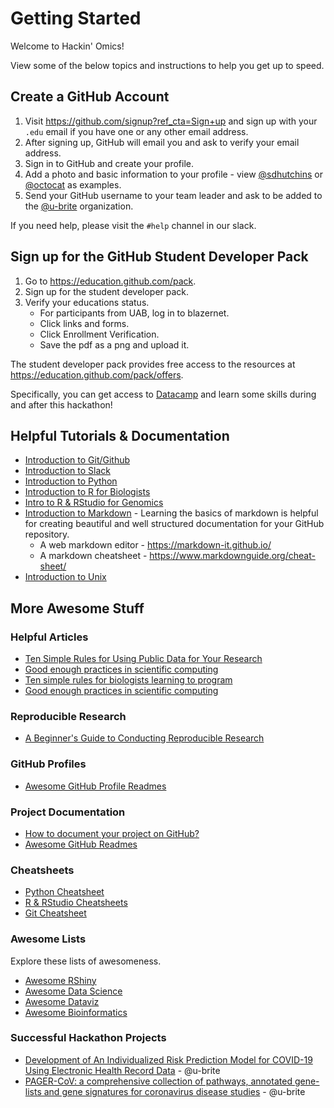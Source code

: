 # Getting Started

Welcome to Hackin' Omics!

View some of the below topics and instructions to help you get up to speed.

## Create a GitHub Account

1. Visit https://github.com/signup?ref_cta=Sign+up and sign up with your `.edu` email if you have one or any other email address.
2. After signing up, GitHub will email you and ask to verify your email address.
3. Sign in to GitHub and create your profile.
4. Add a photo and basic information to your profile - view [@sdhutchins](https://github.com/sdhutchins) or [@octocat](https://github.com/octocat) as examples.
5. Send your GitHub username to your team leader and ask to be added to the [@u-brite](https://github.com/u-brite) organization.

If you need help, please visit the `#help` channel in our slack.


## Sign up for the GitHub Student Developer Pack

1. Go to https://education.github.com/pack.
2. Sign up for the student developer pack.
3. Verify your educations status. 
    - For participants from UAB, log in to blazernet.
    - Click links and forms.
    - Click Enrollment Verification.
    - Save the pdf as a png and upload it.

The student developer pack provides free access to the resources at https://education.github.com/pack/offers.

Specifically, you can get access to [Datacamp](https://www.datacamp.com/github-students) and learn some skills during and after this hackathon! 


## Helpful Tutorials & Documentation

- [Introduction to Git/Github](https://product.hubspot.com/blog/git-and-github-tutorial-for-beginners)
- [Introduction to Slack](https://slack.com/help/articles/360059928654-How-to-use-Slack--your-quick-start-guide)
- [Introduction to Python](https://rosalind.info/problems/list-view/?location=python-village)
- [Introduction to R for Biologists](https://melbournebioinformatics.github.io/r-intro-biologists/intro_r_biologists.html#R_for_Biologists_course)
- [Intro to R & RStudio for Genomics](https://datacarpentry.org/genomics-r-intro/)
- [Introduction to Markdown](https://www.markdownguide.org/getting-started/) - Learning the basics of markdown is helpful for creating beautiful and well structured documentation for your GitHub repository.
    - A web markdown editor - https://markdown-it.github.io/
    - A markdown cheatsheet - https://www.markdownguide.org/cheat-sheet/
- [Introduction to Unix](https://bioinformatics-core-shared-training.github.io/shell-novice/)

## More Awesome Stuff

### Helpful Articles

- [Ten Simple Rules for Using Public Data for Your Research](https://github.com/u-brite/team-leaders-2022/blob/main/resources/ten-simple-rules-for-using-public-data-for-your-research.pdf.pdf)
- [Good enough practices in scientific computing](https://github.com/u-brite/team-leaders-2022/blob/main/resources/good-enough-practices-in-scientific-computing.pdf)
- [Ten simple rules for biologists learning to program](https://journals.plos.org/ploscompbiol/article?id=10.1371/journal.pcbi.1005871)
- [Good enough practices in scientific computing](https://journals.plos.org/ploscompbiol/article?id=10.1371/journal.pcbi.1005510)

### Reproducible Research

- [A Beginner's Guide to Conducting Reproducible Research](https://esajournals.onlinelibrary.wiley.com/doi/10.1002/bes2.1801)

### GitHub Profiles

- [Awesome GitHub Profile Readmes](https://github.com/abhisheknaiidu/awesome-github-profile-readme)

### Project Documentation

- [How to document your project on GitHub?](https://taimoorsattar.com/blogs/document-your-repository-in-github)
- [Awesome GitHub Readmes](https://github.com/matiassingers/awesome-readme)

### Cheatsheets
 
 - [Python Cheatsheet](https://s3.amazonaws.com/assets.datacamp.com/blog_assets/PythonForDataScience.pdf)
 - [R & RStudio Cheatsheets](https://www.rstudio.com/resources/cheatsheets/)
 - [Git Cheatsheet](https://education.github.com/git-cheat-sheet-education.pdf)

 ### Awesome Lists

 Explore these lists of awesomeness.

 - [Awesome RShiny](https://grabear.github.io/awesome-rshiny/)  
 - [Awesome Data Science](https://awesomerank.github.io/lists/bulutyazilim/awesome-datascience.html)  
 - [Awesome Dataviz](https://github.com/javierluraschi/awesome-dataviz)  
 - [Awesome Bioinformatics](https://github.com/danielecook/Awesome-Bioinformatics)
 
### Successful Hackathon Projects

 - [Development of An Individualized Risk Prediction Model for COVID-19 Using Electronic Health Record Data](https://www.frontiersin.org/articles/10.3389/fdata.2021.675882/full) - @u-brite
 - [PAGER-CoV: a comprehensive collection of pathways, annotated gene-lists and gene signatures for coronavirus disease studies](https://academic.oup.com/nar/article/49/D1/D589/6007666?login=true) - @u-brite 
